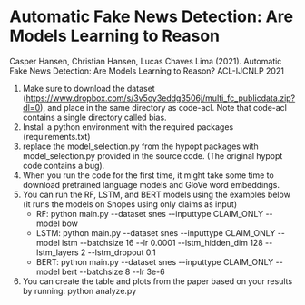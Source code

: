
# Automatic Fake News Detection: Are Models Learning to Reason

Casper Hansen, Christian Hansen, Lucas Chaves Lima (2021). Automatic Fake News Detection: Are Models Learning to Reason? ACL-IJCNLP 2021
 <br>
1. Make sure to download the dataset (https://www.dropbox.com/s/3v5oy3eddg3506j/multi_fc_publicdata.zip?dl=0), and place in the same directory as code-acl. Note that code-acl contains a single directory called bias.
2. Install a python environment with the required packages (requirements.txt)
3. replace the model_selection.py from the hypopt packages with model_selection.py provided in the source code. (The original hypopt code contains a bug).
4. When you run the code for the first time, it might take some time to download pretrained language models and GloVe word embeddings.
5. You can run the RF, LSTM, and BERT models using the examples below (it runs the models on Snopes using only claims as input)
	- RF: python main.py --dataset snes --inputtype CLAIM_ONLY --model bow
	- LSTM: python main.py --dataset snes --inputtype CLAIM_ONLY --model lstm --batchsize 16 --lr 0.0001 --lstm_hidden_dim 128 --lstm_layers 2 --lstm_dropout 0.1
	- BERT: python main.py --dataset snes --inputtype CLAIM_ONLY --model bert --batchsize 8 --lr 3e-6
6. You can create the table and plots from the paper based on your results by running: python analyze.py



